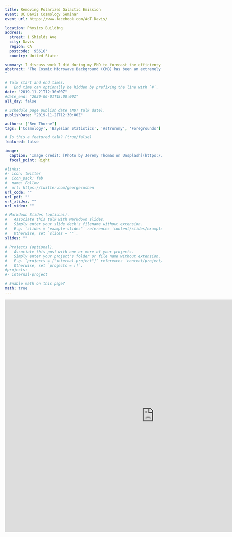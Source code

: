 ```yaml
---
title: Removing Polarized Galactic Emission
event: UC Davis Cosmology Seminar
event_url: https://www.facebook.com/AoT.Davis/

location: Physics Building
address:
  street: 1 Shields Ave
  city: Davis
  region: CA
  postcode: '95616'
  country: United States

summary: I discuss work I did during my PhD to forecast the efficienty of Galactic foreground removal in future CMB experiments. 
abstract: "The Cosmic Microwave Background (CMB) has been an extremely successful probe of cosmic history, and has been pivotal in establishing the concordance cosmological model, Lambda-CDM. However, some fundamental questions still remain. For example, did a period of inflation seed the structure that we see in the Universe today? To answer this question, future CMB surveys such as Simons Observatory, South Pole Observatory, and CMB-S4, will make pristine measurements of the polarized CMB. Placing robust constraints on inflation using these observations will require precise modelling and removal of Galactic foregrounds, which dominate over the polarized CMB at all frequencies and in all areas of the sky. In this talk I will present forecasts for the performance of the Simons Observatory, show that mis-modelling spatial variation of Galactic foregrounds causes a spurious detection of inflation, and suggest some methods to mitigate such a bias. The fidelity of foreground simulations is limited by the available observations of polarized Galactic foregrounds. I will present current work to model the statistics of Galactic foregrounds with generative machine learning techniques.
"

# Talk start and end times.
#   End time can optionally be hidden by prefixing the line with `#`.
date: "2019-11-21T12:30:00Z"
#date_end: "2030-06-01T15:00:00Z"
all_day: false

# Schedule page publish date (NOT talk date).
publishDate: "2019-11-21T12:30:00Z"

authors: ["Ben Thorne"]
tags: ['Cosmology', 'Bayesian Statistics', 'Astronomy', 'Foregrounds']

# Is this a featured talk? (true/false)
featured: false

image:
  caption: 'Image credit: [Photo by Jeremy Thomas on Unsplash](https://unsplash.com/photos/4dpAqfTbvKA)'
  focal_point: Right

#links:
#- icon: twitter
#  icon_pack: fab
#  name: Follow
#  url: https://twitter.com/georgecushen
url_code: ""
url_pdf: ""
url_slides: ""
url_video: ""

# Markdown Slides (optional).
#   Associate this talk with Markdown slides.
#   Simply enter your slide deck's filename without extension.
#   E.g. `slides = "example-slides"` references `content/slides/example-slides.md`.
#   Otherwise, set `slides = ""`.
slides: ""

# Projects (optional).
#   Associate this post with one or more of your projects.
#   Simply enter your project's folder or file name without extension.
#   E.g. `projects = ["internal-project"]` references `content/project/deep-learning/index.md`.
#   Otherwise, set `projects = []`.
#projects:
#- internal-project

# Enable math on this page?
math: true
---
```


<iframe src="https://docs.google.com/presentation/d/e/2PACX-1vTW8x1AO-Kr6GTwW2RSqy8OEPuuhsH95hCSdGHjr_AscP1EJsjrGssHu4elBRxYQ5uXdjslXFS45gxY/embed?start=false&loop=false&delayms=3000" frameborder="0" width="960" height="749" allowfullscreen="true" mozallowfullscreen="true" webkitallowfullscreen="true"></iframe>